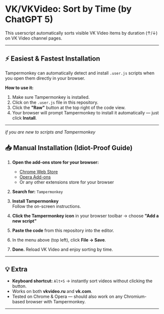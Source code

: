 # VK/VKVideo: Sort by Time (by ChatGPT 5)

This userscript automatically sorts visible VK Video items by duration (↑/↓) on VK Video channel pages.

---

## ⚡ Easiest & Fastest Installation

Tampermonkey can automatically detect and install `.user.js` scripts when you open them directly in your browser.

**How to use it:**
1. Make sure Tampermonkey is installed.
2. Click on the `.user.js` file in this repository.
3. Click the **"Raw"** button at the top right of the code view.
4. Your browser will prompt Tampermonkey to install it automatically — just click **Install**.

---

*if you are new to scripts and Tampermonkey*
## 📥 Manual Installation (Idiot-Proof Guide)

1. **Open the add-ons store for your browser:**
   - [Chrome Web Store](https://chrome.google.com/webstore)
   - [Opera Add-ons](https://addons.opera.com/)
   - Or any other extensions store for your browser

2. **Search for:** `Tampermonkey`

3. **Install Tampermonkey**  
   Follow the on-screen instructions.

4. **Click the Tampermonkey icon** in your browser toolbar → choose **"Add a new script"**

5. **Paste the code** from this repository into the editor.

6. In the menu above (top left), click **File → Save**.

7. **Done.** Reload VK Video and enjoy sorting by time.

---

## 💡 Extra
- **Keyboard shortcut:** `Alt+S` → instantly sort videos without clicking the button.
- Works on both **vkvideo.ru** and **vk.com**.
- Tested on Chrome & Opera — should also work on any Chromium-based browser with Tampermonkey.

---
